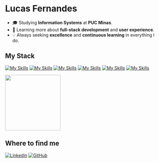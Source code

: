 # Lucas Fernandes

-   🎓 Studying **Information Systems** at **PUC Minas**.
-   🌱 Learning more about **full-stack development** and **user experience**.
-   💡 Always seeking **excellence** and **continuous learning** in everything I do.

## My Stack

[![My Skills](https://skillicons.dev/icons?i=js,ts)](https://skillicons.dev)
[![My Skills](https://skillicons.dev/icons?i=react,tailwind)](https://skillicons.dev)
[![My Skills](https://skillicons.dev/icons?i=nodejs,express,nextjs,cs,dotnet)](https://skillicons.dev)
[![My Skills](https://skillicons.dev/icons?i=mysql,postgres,prisma)](https://skillicons.dev)
[![My Skills](https://skillicons.dev/icons?i=docker)](https://skillicons.dev)
[![My Skills](https://skillicons.dev/icons?i=figma)](https://skillicons.dev)

<a href="https://github.com/lucsfn" title="Lucas Fernandes Profile">
  <img height="180em" src="https://github-readme-stats.vercel.app/api?username=lucsfn&theme=tokyonight&show_icons=true" />
</a>

## Where to find me

[![Linkedin](https://img.shields.io/badge/-LinkedIn-blue?style=flat-square&logo=Linkedin&logoColor=white&link=https://www.linkedin.com/in/lucas-fernandes-2b1b26225/)](https://www.linkedin.com/in/lucas-fernandes-2b1b26225/)
[![GitHub](https://img.shields.io/github/followers/lucsfn?label=follow%20me&style=social)](https://github.com/lucsfn)
